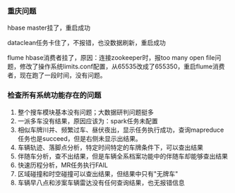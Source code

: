 ### 重庆问题

hbase master挂了，重启成功

dataclean任务卡住了，不报错，也没数据刷新，重启成功

flume hbase消费者挂了，原因：连接zookeeper时，报too many open file问题，修改了操作系统limits.conf配置，从65535改成了655350，重启flume消费者，现在跑了一段时间，没有问题。

### 检查所有系统功能存在的问题

1. 整个搜车模块基本没有问题；大数据研判问题挺多
2. 一派多车没有结果，原因应该为：spark任务未配置
3. 相似车牌川并、频繁过车、昼伏夜出，显示任务执行成功，查询mapreduce任务也是succeed，但是右侧未显示出结果。
4. 车辆轨迹、落脚点分析，特定时间特定的车牌条件下，可以查出结果
5. 伴随车分析，查不出结果，但是车辆全系档案功能中的伴随车却能够查出结果
6. 快速历程分析，MR任务执行FAIL
7. 区域碰撞和时空碰撞可以查出结果，但结果中只有"无牌车"
8. 车辆早八点和涉案车辆雷达没有任何查询结果，也无报错信息